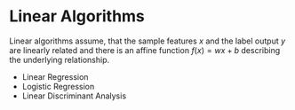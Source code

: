 # Linear Algorithms

Linear algorithms assume, that the sample features $x$ and the label output $y$ are linearly related and there is an affine function $f(x)=wx + b$ describing the underlying relationship.

- Linear Regression
- Logistic Regression
- Linear Discriminant Analysis
